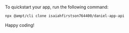 To quickstart your app, run the following command: 

```bash
npx @ampt/cli clone isaiahfirstson764400/daniel-app-api
```

Happy coding!